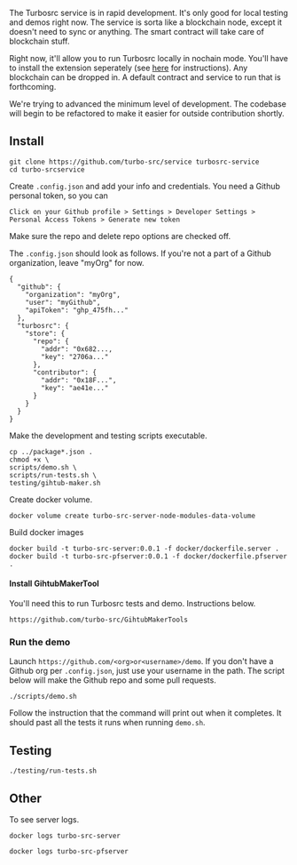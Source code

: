 The Turbosrc service is in rapid development. It's only good for local testing and demos right now. The service is sorta like a blockchain node, except it doesn't need to sync or anything. The smart contract will take care of blockchain stuff.

Right now, it'll allow you to run Turbosrc locally in nochain mode. You'll have to install the extension seperately (see [here](https://github.com/turbo-src) for instructions). Any blockchain can be dropped in. A default contract and service to run that is forthcoming.

We're trying to advanced the minimum level of development. The codebase will begin to be refactored to make it easier for outside contribution shortly.

## Install

```
git clone https://github.com/turbo-src/service turbosrc-service
cd turbo-srcservice
```

Create `.config.json` and add your info and credentials. You need a Github personal token, so you can

`Click on your Github profile > Settings > Developer Settings > Personal Access Tokens > Generate new token`

Make sure the repo and delete repo options are checked off.

The `.config.json` should look as follows. If you're not a part of a Github organization, leave "myOrg" for now.

```
{
  "github": {
    "organization": "myOrg",
    "user": "myGithub",
    "apiToken": "ghp_475fh..."
  },
  "turbosrc": {
    "store": {
      "repo": {
        "addr": "0x682...,
        "key": "2706a..."
      },
      "contributor": {
        "addr": "0x18F...",
        "key": "ae41e..."
      }
    }
  }
}
```

Make the development and testing scripts executable.

```
cp ../package*.json .
chmod +x \
scripts/demo.sh \
scripts/run-tests.sh \
testing/gihtub-maker.sh
```

Create docker volume.

```
docker volume create turbo-src-server-node-modules-data-volume
```


Build docker images

```
docker build -t turbo-src-server:0.0.1 -f docker/dockerfile.server .
docker build -t turbo-src-pfserver:0.0.1 -f docker/dockerfile.pfserver .
```

#### Install GihtubMakerTool

You'll need this to run Turbosrc tests and demo. Instructions below.

`https://github.com/turbo-src/GihtubMakerTools`

### Run the demo

Launch `https://github.com/<org>or<username>/demo`. If you don't have a Github org per `.config.json`, just use your username in the path. The script below will make the Github repo and some pull requests.

```
./scripts/demo.sh
```
Follow the instruction that the command will print out when it completes. It should past all the tests it runs when running `demo.sh`.

## Testing

```
./testing/run-tests.sh
```
## Other

To see server logs.

`docker logs turbo-src-server`

`docker logs turbo-src-pfserver`
